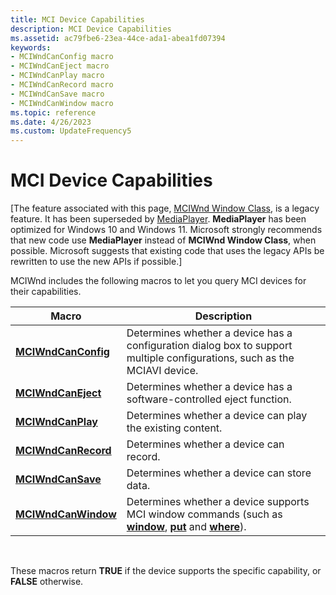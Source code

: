 ```yaml
---
title: MCI Device Capabilities
description: MCI Device Capabilities
ms.assetid: ac79fbe6-23ea-44ce-ada1-abea1fd07394
keywords:
- MCIWndCanConfig macro
- MCIWndCanEject macro
- MCIWndCanPlay macro
- MCIWndCanRecord macro
- MCIWndCanSave macro
- MCIWndCanWindow macro
ms.topic: reference
ms.date: 4/26/2023
ms.custom: UpdateFrequency5
---
```


# MCI Device Capabilities

\[The feature associated with this page, [MCIWnd Window Class](/windows/win32/multimedia/mciwnd-window-class), is a legacy feature. It has been superseded by [MediaPlayer](/uwp/api/Windows.Media.Playback.MediaPlayer). **MediaPlayer** has been optimized for Windows 10 and Windows 11. Microsoft strongly recommends that new code use **MediaPlayer** instead of **MCIWnd Window Class**, when possible. Microsoft suggests that existing code that uses the legacy APIs be rewritten to use the new APIs if possible.\]

MCIWnd includes the following macros to let you query MCI devices for their capabilities.



| Macro                                      | Description                                                                                                                                 |
|--------------------------------------------|---------------------------------------------------------------------------------------------------------------------------------------------|
| [**MCIWndCanConfig**](/windows/desktop/api/Vfw/nf-vfw-mciwndcanconfig) | Determines whether a device has a configuration dialog box to support multiple configurations, such as the MCIAVI device.                   |
| [**MCIWndCanEject**](/windows/desktop/api/Vfw/nf-vfw-mciwndcaneject)   | Determines whether a device has a software-controlled eject function.                                                                       |
| [**MCIWndCanPlay**](/windows/desktop/api/Vfw/nf-vfw-mciwndcanplay)     | Determines whether a device can play the existing content.                                                                                  |
| [**MCIWndCanRecord**](/windows/desktop/api/Vfw/nf-vfw-mciwndcanrecord) | Determines whether a device can record.                                                                                                     |
| [**MCIWndCanSave**](/windows/desktop/api/Vfw/nf-vfw-mciwndcansave)     | Determines whether a device can store data.                                                                                                 |
| [**MCIWndCanWindow**](/windows/desktop/api/Vfw/nf-vfw-mciwndcanwindow) | Determines whether a device supports MCI window commands (such as [**window**](window.md), [**put**](put.md) and [**where**](where.md)). |



 

These macros return **TRUE** if the device supports the specific capability, or **FALSE** otherwise.

 

 




